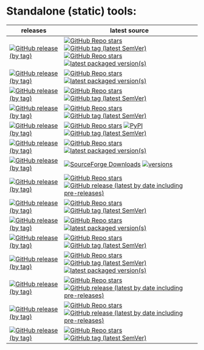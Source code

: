 # Standalone (static) tools:
| releases                                                                                                                                                                                                                                           | latest source                                                                                                                                                                                                                                                                                                                                                                                                                                                                                                                                                                                                                                     |
|----------------------------------------------------------------------------------------------------------------------------------------------------------------------------------------------------------------------------------------------------|---------------------------------------------------------------------------------------------------------------------------------------------------------------------------------------------------------------------------------------------------------------------------------------------------------------------------------------------------------------------------------------------------------------------------------------------------------------------------------------------------------------------------------------------------------------------------------------------------------------------------------------------------|
| [![GitHub release (by tag)](https://img.shields.io/github/downloads/hemnstill/StandaloneTools/python-3.13.1/total?label=⭳%20python-3.13.1-20250106)](https://github.com/hemnstill/StandaloneTools/releases/tag/python-3.13.1)                      | [![GitHub Repo stars](https://img.shields.io/github/stars/indygreg/python-build-standalone?style=social&label=python-build-standalone)](https://github.com/indygreg/python-build-standalone) [![GitHub tag (latest SemVer)](https://img.shields.io/github/v/tag/indygreg/python-build-standalone)](https://gregoryszorc.com/docs/python-build-standalone/main/) <br> [![GitHub Repo stars](https://img.shields.io/github/stars/python/cpython?style=social&label=python)](https://github.com/python/cpython) [![latest packaged version(s)](https://repology.org/badge/latest-versions/python.svg)](https://repology.org/project/python/versions) |
| [![GitHub release (by tag)](https://img.shields.io/github/downloads/hemnstill/StandaloneTools/poetry-1.8.5/total?label=⭳%20poetry-1.8.5)](https://github.com/hemnstill/StandaloneTools/releases/tag/poetry-1.8.5)                                  | [![GitHub Repo stars](https://img.shields.io/github/stars/python-poetry/poetry?style=social&label=poetry)](https://github.com/python-poetry/poetry) [![latest packaged version(s)](https://repology.org/badge/latest-versions/poetry.svg)](https://repology.org/project/poetry/versions)                                                                                                                                                                                                                                                                                                                                                          |
| [![GitHub release (by tag)](https://img.shields.io/github/downloads/hemnstill/StandaloneTools/pylint-3.0.3/total?label=⭳%20pylint-3.0.3)](https://github.com/hemnstill/StandaloneTools/releases/tag/pylint-3.0.3)                                  | [![GitHub Repo stars](https://img.shields.io/github/stars/PyCQA/pylint?style=social&label=pylint)](https://github.com/PyCQA/pylint) [![GitHub tag (latest SemVer)](https://img.shields.io/github/v/tag/PyCQA/pylint)](https://pylint.pycqa.org/en/latest/)                                                                                                                                                                                                                                                                                                                                                                                        |
| [![GitHub release (by tag)](https://img.shields.io/github/downloads/hemnstill/StandaloneTools/mypy-1.8.0/total?label=⭳%20mypy-1.8.0)](https://github.com/hemnstill/StandaloneTools/releases/tag/mypy-1.8.0)                                        | [![GitHub Repo stars](https://img.shields.io/github/stars/python/mypy?style=social&label=mypy)](https://github.com/python/mypy) [![GitHub tag (latest SemVer)](https://img.shields.io/github/v/tag/python/mypy)](https://mypy.readthedocs.io/en/latest/)                                                                                                                                                                                                                                                                                                                                                                                          |
| [![GitHub release (by tag)](https://img.shields.io/github/downloads/hemnstill/StandaloneTools/ansible-8.3.0/total?label=⭳%20ansible-8.3.0-core-2.15.3)](https://github.com/hemnstill/StandaloneTools/releases/tag/ansible-8.3.0)                   | [![GitHub Repo stars](https://img.shields.io/github/stars/ansible/ansible?style=social&label=ansible)](https://github.com/ansible/ansible) [![PyPI](https://img.shields.io/pypi/v/ansible)](https://pypi.org/project/ansible/) [![GitHub tag (latest SemVer)](https://img.shields.io/github/v/tag/ansible/ansible)](https://docs.ansible.com/ansible/devel/reference_appendices/release_and_maintenance.html)                                                                                                                                                                                                                                     |
| [![GitHub release (by tag)](https://img.shields.io/github/downloads/hemnstill/StandaloneTools/bsdtar-3.7.7/total?label=⭳%20bsdtar-3.7.7)](https://github.com/hemnstill/StandaloneTools/releases/tag/bsdtar-3.7.7)                                  | [![GitHub Repo stars](https://img.shields.io/github/stars/libarchive/libarchive?style=social&label=libarchive)](https://github.com/libarchive/libarchive) [![latest packaged version(s)](https://repology.org/badge/latest-versions/libarchive.svg)](https://repology.org/project/libarchive/versions)                                                                                                                                                                                                                                                                                                                                            |
| [![GitHub release (by tag)](https://img.shields.io/github/downloads/hemnstill/StandaloneTools/7-Zip-24.08/total?label=⭳%207-Zip-24.08)](https://github.com/hemnstill/StandaloneTools/releases/tag/7-Zip-24.08)                                     | [![SourceForge Downloads](https://img.shields.io/sourceforge/dm/sevenzip?style=social&label=7-Zip&logo=sourceforge)](https://sourceforge.net/projects/sevenzip/) [![versions](https://repology.org/badge/latest-versions/7zip.svg)](https://repology.org/project/7zip/versions)                                                                                                                                                                                                                                                                                                                                                                   |
| [![GitHub release (by tag)](https://img.shields.io/github/downloads/hemnstill/StandaloneTools/zstd-1.5.6/total?label=⭳%20zstd-1.5.6)](https://github.com/hemnstill/StandaloneTools/releases/tag/zstd-1.5.6)                                        | [![GitHub Repo stars](https://img.shields.io/github/stars/facebook/zstd?style=social&label=zstd)](https://github.com/facebook/zstd) [![GitHub release (latest by date including pre-releases)](https://img.shields.io/github/v/release/facebook/zstd)](https://github.com/facebook/zstd/releases/latest)                                                                                                                                                                                                                                                                                                                                          |
| [![GitHub release (by tag)](https://img.shields.io/github/downloads/hemnstill/StandaloneTools/pg_dump-15.1/total?label=⭳%20pg_dump-15.1)](https://github.com/hemnstill/StandaloneTools/releases/tag/pg_dump-15.1)                                  | [![GitHub Repo stars](https://img.shields.io/github/stars/postgres/postgres?style=social&label=postgres)](https://github.com/postgres/postgres) [![GitHub tag (latest SemVer)](https://img.shields.io/github/v/tag/postgres/postgres)](https://www.postgresql.org/docs/current/index.html)                                                                                                                                                                                                                                                                                                                                                        |
| [![GitHub release (by tag)](https://img.shields.io/github/downloads/hemnstill/StandaloneTools/mysql-8.4.2/total?label=⭳%20mysql-8.4.2)](https://github.com/hemnstill/StandaloneTools/releases/tag/mysql-8.4.2)                                     | [![GitHub Repo stars](https://img.shields.io/github/stars/mysql/mysql-server?style=social&label=mysql-server)](https://github.com/mysql/mysql-server) [![latest packaged version(s)](https://repology.org/badge/latest-versions/mysql.svg)](https://repology.org/project/mysql/information)                                                                                                                                                                                                                                                                                                                                                       |
| [![GitHub release (by tag)](https://img.shields.io/github/downloads/hemnstill/StandaloneTools/redis-7.2.7/total?label=⭳%20redis-7.2.7)](https://github.com/hemnstill/StandaloneTools/releases/tag/redis-7.2.7)                                     | [![GitHub Repo stars](https://img.shields.io/github/stars/redis/redis?style=social&label=redis)](https://github.com/redis/redis) [![GitHub tag (latest SemVer)](https://img.shields.io/github/v/tag/redis/redis)](https://redis.io/download/)                                                                                                                                                                                                                                                                                                                                                                                                     |
| [![GitHub release (by tag)](https://img.shields.io/github/downloads/hemnstill/StandaloneTools/busybox-1.37.0-FRP-5398/total?label=⭳%20busybox-1.37.0-FRP-5398)](https://github.com/hemnstill/StandaloneTools/releases/tag/busybox-1.37.0-FRP-5398) | [![GitHub Repo stars](https://img.shields.io/github/stars/rmyorston/busybox-w32?style=social&label=busybox-w32)](https://github.com/rmyorston/busybox-w32) [![GitHub tag (latest SemVer)](https://img.shields.io/github/v/tag/rmyorston/busybox-w32)](https://frippery.org/busybox/release-notes/current.html) [![latest packaged version(s)](https://repology.org/badge/latest-versions/busybox.svg)](https://repology.org/project/busybox/information)                                                                                                                                                                                          |
| [![GitHub release (by tag)](https://img.shields.io/github/downloads/hemnstill/StandaloneTools/far2l-2.6.3/total?label=⭳%20far2l-2.6.3)](https://github.com/hemnstill/StandaloneTools/releases/tag/far2l-2.6.3)                                     | [![GitHub Repo stars](https://img.shields.io/github/stars/elfmz/far2l?style=social&label=far2l)](https://github.com/elfmz/far2l) [![GitHub release (latest by date including pre-releases)](https://img.shields.io/github/v/release/elfmz/far2l)](https://github.com/elfmz/far2l/releases/latest)                                                                                                                                                                                                                                                                                                                                                 |
| [![GitHub release (by tag)](https://img.shields.io/github/downloads/hemnstill/StandaloneTools/pcre2grep-10.44/total?label=⭳%20pcre2grep-10.44)](https://github.com/hemnstill/StandaloneTools/releases/tag/pcre2grep-10.44)                         | [![GitHub Repo stars](https://img.shields.io/github/stars/PCRE2Project/pcre2?style=social&label=PCRE2)](https://github.com/PCRE2Project/pcre2) [![GitHub release (latest by date including pre-releases)](https://img.shields.io/github/v/release/PCRE2Project/pcre2)](https://github.com/PCRE2Project/pcre2/releases/latest)                                                                                                                                                                                                                                                                                                                     |
| [![GitHub release (by tag)](https://img.shields.io/github/downloads/hemnstill/StandaloneTools/openssl-3.0.9/total?label=⭳%20openssl-3.0.9)](https://github.com/hemnstill/StandaloneTools/releases/tag/openssl-3.0.9)                               | [![GitHub Repo stars](https://img.shields.io/github/stars/openssl/openssl?style=social&label=OpenSSL)](https://github.com/openssl/openssl) [![GitHub tag (latest SemVer)](https://img.shields.io/github/v/tag/openssl/openssl)](https://www.openssl.org/news/changelog.html)                                                                                                                                                                                                                                                                                                                                                                      |


